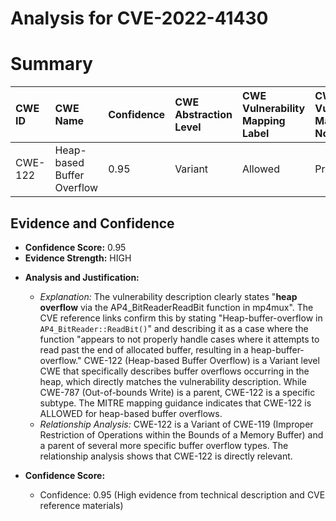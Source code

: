 # Analysis for CVE-2022-41430

# Summary
| CWE ID  | CWE Name                       | Confidence | CWE Abstraction Level | CWE Vulnerability Mapping Label | CWE-Vulnerability Mapping Notes |
| :-------- | :----------------------------- | :--------- | :-------------------- | :------------------------------ | :---------------------------- |
| CWE-122 | Heap-based Buffer Overflow | 0.95       | Variant              | Allowed                         | Primary CWE                   |

## Evidence and Confidence

*   **Confidence Score:** 0.95
*   **Evidence Strength:** HIGH

- **Analysis and Justification:**
  - *Explanation:* The vulnerability description clearly states "**heap overflow** via the AP4_BitReaderReadBit function in mp4mux". The CVE reference links confirm this by stating "Heap-buffer-overflow in `AP4_BitReader::ReadBit()`" and describing it as a case where the function "appears to not properly handle cases where it attempts to read past the end of allocated buffer, resulting in a heap-buffer-overflow." CWE-122 (Heap-based Buffer Overflow) is a Variant level CWE that specifically describes buffer overflows occurring in the heap, which directly matches the vulnerability description. While CWE-787 (Out-of-bounds Write) is a parent, CWE-122 is a specific subtype. The MITRE mapping guidance indicates that CWE-122 is ALLOWED for heap-based buffer overflows.
  - *Relationship Analysis:* CWE-122 is a Variant of CWE-119 (Improper Restriction of Operations within the Bounds of a Memory Buffer) and a parent of several more specific buffer overflow types. The relationship analysis shows that CWE-122 is directly relevant.

- **Confidence Score:**
  - Confidence: 0.95 (High evidence from technical description and CVE reference materials)